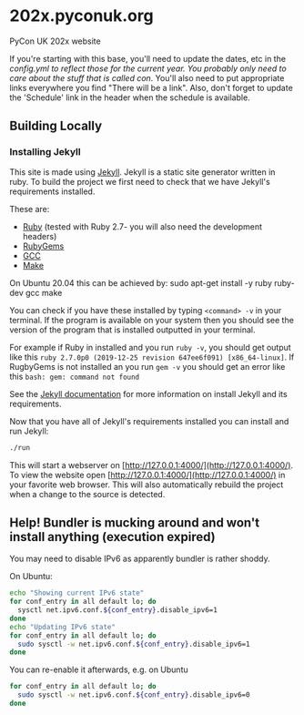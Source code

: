 # 202x.pyconuk.org
PyCon UK 202x website

If you're starting with this base, you'll need to update the dates, etc in the _config.yml to reflect those for the current year.
You probably only need to care about the stuff that is called con_<something>.
You'll also need to put appropriate links everywhere you find "There will be a link".
Also, don't forget to update the 'Schedule' link in the header when the schedule is available.

## Building Locally
### Installing Jekyll

This site is made using [Jekyll](https://jekyllrb.com).
Jekyll is a static site generator written in ruby.
To build the project we first need to check that we have Jekyll's requirements installed.

These are:

* [Ruby](https://www.ruby-lang.org/en/downloads/) (tested with Ruby 2.7- you will also need the development headers)
* [RubyGems](https://rubygems.org/pages/download)
* [GCC](https://gcc.gnu.org/install/)
* [Make](https://www.gnu.org/software/make/)

On Ubuntu 20.04 this can be achieved by: sudo apt-get install -y ruby ruby-dev gcc make

You can check if you have these installed by typing `<command> -v` in your terminal.
If the program is available on your system then you should see the version of the program that is installed outputted in your terminal.

For example if Ruby in installed and you run `ruby -v`, you should get output like this `ruby 2.7.0p0 (2019-12-25 revision 647ee6f091) [x86_64-linux]`.
If RugbyGems is not installed an you run `gem -v` you should get an error like this `bash: gem: command not found`

See the [Jekyll documentation](https://jekyllrb.com/docs/installation/) for more information on install Jekyll and its requirements.

Now that you have all of Jekyll's requirements installed you can install and run Jekyll:

```bash
./run
```

This will start a webserver on [http://127.0.0.1:4000/](http://127.0.0.1:4000/).
To view the website open [http://127.0.0.1:4000/](http://127.0.0.1:4000/) in your favorite web browser.
This will also automatically rebuild the project when a change to the source is detected.


## Help! Bundler is mucking around and won't install anything (execution expired)

You may need to disable IPv6 as apparently bundler is rather shoddy.

On Ubuntu:
```bash
echo "Showing current IPv6 state"
for conf_entry in all default lo; do
  sysctl net.ipv6.conf.${conf_entry}.disable_ipv6=1
done
echo "Updating IPv6 state"
for conf_entry in all default lo; do
  sudo sysctl -w net.ipv6.conf.${conf_entry}.disable_ipv6=1
done
```

You can re-enable it afterwards, e.g. on Ubuntu
```bash
for conf_entry in all default lo; do
  sudo sysctl -w net.ipv6.conf.${conf_entry}.disable_ipv6=0
done
```
